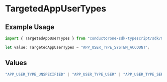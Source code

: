 # TargetedAppUserTypes

## Example Usage

```typescript
import { TargetedAppUserTypes } from "conductorone-sdk-typescript/sdk/models/shared";

let value: TargetedAppUserTypes = "APP_USER_TYPE_SYSTEM_ACCOUNT";
```

## Values

```typescript
"APP_USER_TYPE_UNSPECIFIED" | "APP_USER_TYPE_USER" | "APP_USER_TYPE_SERVICE_ACCOUNT" | "APP_USER_TYPE_SYSTEM_ACCOUNT"
```